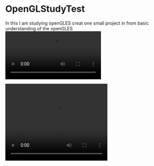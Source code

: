 # OpenGLStudyTest
In this I am studying openGLES creat one small project in from basic understanding of the openGLES
![](https://github.com/AkshaySakare/OpenGLStudyTest/blob/master/demo.mp4)

<video width="320" height="240" controls>
  <source src="https://github.com/AkshaySakare/OpenGLStudyTest/blob/master/demo.mp4" type="video/mp4">
</video>
